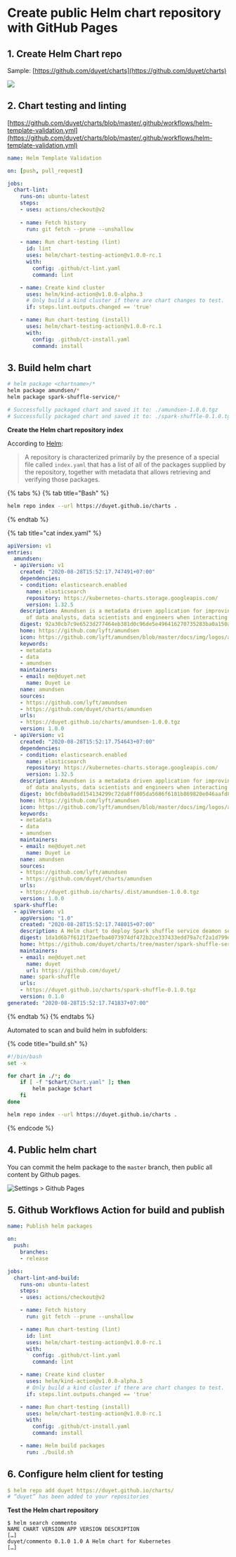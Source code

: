 # Create public Helm chart repository with GitHub Pages

## 1. Create Helm Chart repo

Sample: [https://github.com/duyet/charts](https://github.com/duyet/charts)

![](<../../.gitbook/assets/image (1).png>)

## 2. Chart testing and linting

[https://github.com/duyet/charts/blob/master/.github/workflows/helm-template-validation.yml](https://github.com/duyet/charts/blob/master/.github/workflows/helm-template-validation.yml)

```yaml
name: Helm Template Validation

on: [push, pull_request]

jobs:
  chart-lint:
    runs-on: ubuntu-latest
    steps:
    - uses: actions/checkout@v2
      
    - name: Fetch history
      run: git fetch --prune --unshallow
      
    - name: Run chart-testing (lint)
      id: lint
      uses: helm/chart-testing-action@v1.0.0-rc.1
      with:
        config: .github/ct-lint.yaml
        command: lint

    - name: Create kind cluster
      uses: helm/kind-action@v1.0.0-alpha.3
      # Only build a kind cluster if there are chart changes to test.
      if: steps.lint.outputs.changed == 'true'

    - name: Run chart-testing (install)
      uses: helm/chart-testing-action@v1.0.0-rc.1
      with:
        config: .github/ct-install.yaml 
        command: install
```

## 3. Build helm chart

```bash
# helm package <chartname>/*
helm package amundsen/*
helm package spark-shuffle-service/*

# Successfully packaged chart and saved it to: ./amundsen-1.0.0.tgz
# Successfully packaged chart and saved it to: ./spark-shuffle-0.1.0.tgz
```

**Create the Helm chart repository index**

According to [Helm](https://helm.sh/docs/developing_charts/):

> A repository is characterized primarily by the presence of a special file called `index.yaml` that has a list of all of the packages supplied by the repository, together with metadata that allows retrieving and verifying those packages.

{% tabs %}
{% tab title="Bash" %}
```bash
helm repo index --url https://duyet.github.io/charts .
```
{% endtab %}

{% tab title="cat index.yaml" %}
```yaml
apiVersion: v1
entries:
  amundsen:
  - apiVersion: v1
    created: "2020-08-28T15:52:17.747491+07:00"
    dependencies:
    - condition: elasticsearch.enabled
      name: elasticsearch
      repository: https://kubernetes-charts.storage.googleapis.com/
      version: 1.32.5
    description: Amundsen is a metadata driven application for improving the productivity
      of data analysts, data scientists and engineers when interacting with data.
    digest: 92a30cb7c9e6523d277464eb381d0c96de5e496416270735283ba0a150a8c924
    home: https://github.com/lyft/amundsen
    icon: https://github.com/lyft/amundsen/blob/master/docs/img/logos/amundsen_logo_on_light.svg
    keywords:
    - metadata
    - data
    - amundsen
    maintainers:
    - email: me@duyet.net
      name: Duyet Le
    name: amundsen
    sources:
    - https://github.com/lyft/amundsen
    - https://github.com/duyet/charts/amundsen
    urls:
    - https://duyet.github.io/charts/amundsen-1.0.0.tgz
    version: 1.0.0
  - apiVersion: v1
    created: "2020-08-28T15:52:17.754643+07:00"
    dependencies:
    - condition: elasticsearch.enabled
      name: elasticsearch
      repository: https://kubernetes-charts.storage.googleapis.com/
      version: 1.32.5
    description: Amundsen is a metadata driven application for improving the productivity
      of data analysts, data scientists and engineers when interacting with data.
    digest: b0cfdb0a9add154134299c72da8ff005da5686f6181b869820e046aafd8ef58e
    home: https://github.com/lyft/amundsen
    icon: https://github.com/lyft/amundsen/blob/master/docs/img/logos/amundsen_logo_on_light.svg
    keywords:
    - metadata
    - data
    - amundsen
    maintainers:
    - email: me@duyet.net
      name: Duyet Le
    name: amundsen
    sources:
    - https://github.com/lyft/amundsen
    - https://github.com/duyet/charts/amundsen
    urls:
    - https://duyet.github.io/charts/.dist/amundsen-1.0.0.tgz
    version: 1.0.0
  spark-shuffle:
  - apiVersion: v1
    appVersion: "1.0"
    created: "2020-08-28T15:52:17.748015+07:00"
    description: A Helm chart to deploy Spark shuffle service deamon set for Kubernetes
    digest: 1da1d6b7f6121f2aefba4073974df472b2ce337433edd79a7cf2a1d799dee618
    home: https://github.com/duyet/charts/tree/master/spark-shuffle-service
    maintainers:
    - email: me@duyet.net
      name: duyet
      url: https://github.com/duyet/
    name: spark-shuffle
    urls:
    - https://duyet.github.io/charts/spark-shuffle-0.1.0.tgz
    version: 0.1.0
generated: "2020-08-28T15:52:17.741837+07:00"

```
{% endtab %}
{% endtabs %}

Automated to scan and build helm in subfolders:

{% code title="build.sh" %}
```bash
#!/bin/bash
set -x

for chart in ./*; do
    if [ -f "$chart/Chart.yaml" ]; then
        helm package $chart
    fi
done

helm repo index --url https://duyet.github.io/charts .
```
{% endcode %}

## 4. Public helm chart

You can commit the helm package to the `master` branch, then public all content by Github pages.

![Settings > Github Pages](<../../.gitbook/assets/image (3).png>)

##  5. Github Workflows Action for build and publish

```yaml
name: Publish helm packages

on:
  push:
    branches:
    - release

jobs:
  chart-lint-and-build:
    runs-on: ubuntu-latest
    steps:
    - uses: actions/checkout@v2

    - name: Fetch history
      run: git fetch --prune --unshallow

    - name: Run chart-testing (lint)
      id: lint
      uses: helm/chart-testing-action@v1.0.0-rc.1
      with:
        config: .github/ct-lint.yaml
        command: lint

    - name: Create kind cluster
      uses: helm/kind-action@v1.0.0-alpha.3
      # Only build a kind cluster if there are chart changes to test.
      if: steps.lint.outputs.changed == 'true'

    - name: Run chart-testing (install)
      uses: helm/chart-testing-action@v1.0.0-rc.1
      with:
        config: .github/ct-install.yaml
        command: install

    - name: Helm build packages
      run: ./build.sh
```

## 6. **Configure helm client for testing**

```yaml
$ helm repo add duyet https://duyet.github.io/charts/
# “duyet” has been added to your repositories
```

**Test the Helm chart repository**

```
$ helm search commento
NAME CHART VERSION APP VERSION DESCRIPTION
[…]
duyet/commento 0.1.0 1.0 A Helm chart for Kubernetes
[…]
```


